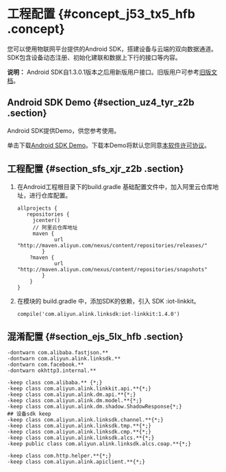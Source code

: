 # 工程配置 {#concept_j53_tx5_hfb .concept}

您可以使用物联网平台提供的Android SDK，搭建设备与云端的双向数据通道。SDK包含设备动态注册、初始化建联和数据上下行的接口等内容。

**说明：** Android SDK自1.3.0.1版本之后用新版用户接口。旧版用户可参考[旧版文档](https://help.aliyun.com/document_detail/89740.html)。

## Android SDK Demo {#section_uz4_tyr_z2b .section}

Android SDK提供Demo，供您参考使用。

单击下载[Android SDK Demo](http://gaic.alicdn.com/ztms/android-iot-device-sdk-demo-v930/IoTDeviceSDKDemo.zip)。下载本Demo将默认您同意[本软件许可协议](https://files.alicdn.com/tpsservice/64be8487cc5d8fe6d3c84e4dc9a93c17.pdf)。

## 工程配置 {#section_sfs_xjr_z2b .section}

1.  在Android工程根目录下的build.gradle 基础配置文件中，加入阿里云仓库地址，进行仓库配置。

    ```
    allprojects { 
       repositories { 
         jcenter()
         // 阿里云仓库地址
         maven { 
                url "http://maven.aliyun.com/nexus/content/repositories/releases/" 
            } 
        ?maven {
                url "http://maven.aliyun.com/nexus/content/repositories/snapshots"
            }
        }
    }
    ```

2.  在模块的 build.gradle 中，添加SDK的依赖，引入 SDK :iot-linkkit。

    ```
    compile('com.aliyun.alink.linksdk:iot-linkkit:1.4.0')
    ```


## 混淆配置 {#section_ejs_5lx_hfb .section}

```
-dontwarn com.alibaba.fastjson.**
-dontwarn com.aliyun.alink.linksdk.**
-dontwarn com.facebook.**
-dontwarn okhttp3.internal.**

-keep class com.alibaba.** {*;}
-keep class com.aliyun.alink.linkkit.api.**{*;}
-keep class com.aliyun.alink.dm.api.**{*;}
-keep class com.aliyun.alink.dm.model.**{*;}
-keep class com.aliyun.alink.dm.shadow.ShadowResponse{*;}
## 设备sdk keep
-keep class com.aliyun.alink.linksdk.channel.**{*;}
-keep class com.aliyun.alink.linksdk.tmp.**{*;}
-keep class com.aliyun.alink.linksdk.cmp.**{*;}
-keep class com.aliyun.alink.linksdk.alcs.**{*;}
-keep public class com.aliyun.alink.linksdk.alcs.coap.**{*;}

-keep class com.http.helper.**{*;}
-keep class com.aliyun.alink.apiclient.**{*;}
```

